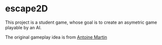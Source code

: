 # escape2D

This project is a student game, whose goal is to create an asymetric game playable by an AI.

The original gameplay idea is from [Antoine Martin](https://github.com/souryma)
